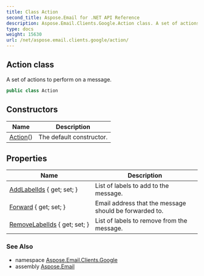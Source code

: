 ```yaml
---
title: Class Action
second_title: Aspose.Email for .NET API Reference
description: Aspose.Email.Clients.Google.Action class. A set of actions to perform on a message
type: docs
weight: 15630
url: /net/aspose.email.clients.google/action/
---
```

## Action class

A set of actions to perform on a message.

```csharp
public class Action
```

## Constructors

| Name | Description |
| --- | --- |
| [Action](action/)() | The default constructor. |

## Properties

| Name | Description |
| --- | --- |
| [AddLabelIds](../../aspose.email.clients.google/action/addlabelids/) { get; set; } | List of labels to add to the message. |
| [Forward](../../aspose.email.clients.google/action/forward/) { get; set; } | Email address that the message should be forwarded to. |
| [RemoveLabelIds](../../aspose.email.clients.google/action/removelabelids/) { get; set; } | List of labels to remove from the message. |

### See Also

* namespace [Aspose.Email.Clients.Google](../../aspose.email.clients.google/)
* assembly [Aspose.Email](../../)



